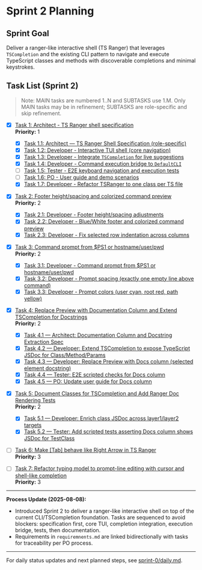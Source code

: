 # Sprint 2 Planning

## Sprint Goal
Deliver a ranger-like interactive shell (TS Ranger) that leverages `TSCompletion` and the existing CLI pattern to navigate and execute TypeScript classes and methods with discoverable completions and minimal keystrokes.

## Task List (Sprint 2)

> Note: MAIN tasks are numbered 1..N and SUBTASKS use 1.M. Only MAIN tasks may be in refinement; SUBTASKS are role-specific and skip refinement.

- [x] [Task 1: Architect - TS Ranger shell specification](./task-1.md)  
  **Priority:** 1
  - [x] [Task 1.1: Architect — TS Ranger Shell Specification (role-specific)](./task-1.1-architect-ranger-spec.md)
  - [x] [Task 1.2: Developer - Interactive TUI shell (core navigation)](./task-1.2-developer-ranger-tui.md)
  - [x] [Task 1.3: Developer - Integrate `TSCompletion` for live suggestions](./task-1.3-developer-completion-integration.md)
  - [x] [Task 1.4: Developer - Command execution bridge to `DefaultCLI`](./task-1.4-developer-execution-bridge.md)
  - [ ] [Task 1.5: Tester - E2E keyboard navigation and execution tests](./task-1.5-tester-e2e-tests.md)
  - [ ] [Task 1.6: PO - User guide and demo scenarios](./task-1.6-po-user-guide.md)
  - [x] [Task 1.7: Developer - Refactor TSRanger to one class per TS file](./task-1.7-developer-refactor-tsranger.md)
  
- [x] [Task 2: Footer height/spacing and colorized command preview](./task-2.md)  
  **Priority:** 2
  - [x] [Task 2.1: Developer - Footer height/spacing adjustments](./task-2.1-developer-footer-height-and-spacing.md)
  - [x] [Task 2.2: Developer - Blue/White footer and colorized command preview](./task-2.2-developer-footer-and-color-preview.md)
  - [x] [Task 2.3: Developer - Fix selected row indentation across columns](./task-2.3-developer-fix-selected-row-indentation.md)
  
- [x] [Task 3: Command prompt from $PS1 or hostname/user/pwd](./task-3.md)  
  **Priority:** 2
  - [x] [Task 3.1: Developer - Command prompt from $PS1 or hostname/user/pwd](./task-3.1-developer-command-prompt-ps1.md)
  - [x] [Task 3.2: Developer - Prompt spacing (exactly one empty line above command)](./task-3.2-developer-prompt-spacing.md)
  - [x] [Task 3.3: Developer - Prompt colors (user cyan, root red, path yellow)](./task-3.3-developer-prompt-colors.md)

- [x] [Task 4: Replace Preview with Documentation Column and Extend TSCompletion for Docstrings](./task-4.md)  
  **Priority:** 2
  - [x] [Task 4.1 — Architect: Documentation Column and Docstring Extraction Spec](./task-4.1-architect-docs-spec.md)
  - [x] [Task 4.2 — Developer: Extend TSCompletion to expose TypeScript JSDoc for Class/Method/Params](./task-4.2-developer-tscompletion-docs.md)
  - [x] [Task 4.3 — Developer: Replace Preview with Docs column (selected element docstring)](./task-4.3-developer-docs-column.md)
  - [x] [Task 4.4 — Tester: E2E scripted checks for Docs column](./task-4.4-tester-e2e-docs.md)
  - [x] [Task 4.5 — PO: Update user guide for Docs column](./task-4.5-po-user-guide-update.md)

- [x] [Task 5: Document Classes for TSCompletion and Add Ranger Doc Rendering Tests](./task-5.md)  
  **Priority:** 2
  - [x] [Task 5.1 — Developer: Enrich class JSDoc across layer1/layer2 targets](./task-5.1-developer-enrich-jsdoc.md)
  - [x] [Task 5.2 — Tester: Add scripted tests asserting Docs column shows JSDoc for TestClass](./task-5.2-tester-docs-column-tests.md)

- [ ] [Task 6: Make [Tab] behave like Right Arrow in TS Ranger](./task-6.md)  
  **Priority:** 3

- [ ] [Task 7: Refactor typing model to prompt-line editing with cursor and shell-like completion](./task-7.md)  
  **Priority:** 3

---

**Process Update (2025-08-08):**
- Introduced Sprint 2 to deliver a ranger-like interactive shell on top of the current CLI/TSCompletion foundation. Tasks are sequenced to avoid blockers: specification first, core TUI, completion integration, execution bridge, tests, then documentation.
- Requirements in `requiremnents.md` are linked bidirectionally with tasks for traceability per PO process.

---

For daily status updates and next planned steps, see [sprint-0/daily.md](../sprint-0/daily.md).